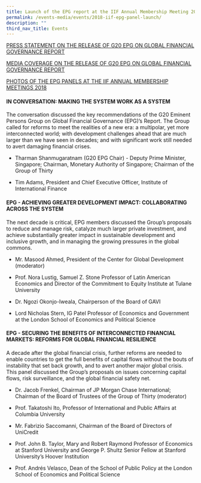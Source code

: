 ```yaml
---
title: Launch of the EPG report at the IIF Annual Membership Meeting 2018
permalink: /events-media/events/2018-iif-epg-panel-launch/
description: ""
third_nav_title: Events
---
```

[PRESS STATEMENT ON THE RELEASE OF G20 EPG ON GLOBAL FINANCIAL GOVERNANCE REPORT](https://www.globalfinancialgovernance.org/assets/pdf/Press-Statement-on-Launch-of-G20-EPG-report-2018-Making-the-Global-Financial-System-Work-for-All.pdf)

[MEDIA COVERAGE ON THE RELEASE OF G20 EPG ON GLOBAL FINANCIAL GOVERNANCE REPORT](https://www.globalfinancialgovernance.org/events-and-non-papers/media-coverage)

[PHOTOS OF THE EPG PANELS AT THE IIF ANNUAL MEMBERSHIP MEETINGS 2018](/events-media/events/2018-iif-epg-panel-photos/)

#### IN CONVERSATION: MAKING THE SYSTEM WORK AS A SYSTEM

The conversation discussed the key recommendations of the G20 Eminent Persons Group on Global Financial Governance (EPG)’s Report. The Group called for reforms to meet the realities of a new era: a multipolar, yet more interconnected world; with development challenges ahead that are much larger than we have seen in decades; and with significant work still needed to avert damaging financial crises.

*   Tharman Shanmugaratnam (G20 EPG Chair) - Deputy Prime Minister, Singapore; Chairman, Monetary Authority of Singapore; Chairman of the Group of Thirty
    
*   Tim Adams, President and Chief Executive Officer, Institute of International Finance
    

#### EPG - ACHIEVING GREATER DEVELOPMENT IMPACT: COLLABORATING ACROSS THE SYSTEM

The next decade is critical, EPG members discussed the Group’s proposals to reduce and manage risk, catalyze much larger private investment, and achieve substantially greater impact in sustainable development and inclusive growth, and in managing the growing pressures in the global commons.

*   Mr. Masood Ahmed, President of the Center for Global Development (moderator)
    
*   Prof. Nora Lustig, Samuel Z. Stone Professor of Latin American Economics and Director of the Commitment to Equity Institute at Tulane University
    
*   Dr. Ngozi Okonjo-Iweala, Chairperson of the Board of GAVI
    
*   Lord Nicholas Stern, IG Patel Professor of Economics and Government at the London School of Economics and Political Science
    

#### EPG - SECURING THE BENEFITS OF INTERCONNECTED FINANCIAL MARKETS: REFORMS FOR GLOBAL FINANCIAL RESILIENCE

A decade after the global financial crisis, further reforms are needed to enable countries to get the full benefits of capital flows without the bouts of instability that set back growth, and to avert another major global crisis. This panel discussed the Group’s proposals on issues concerning capital flows, risk surveillance, and the global financial safety net.

*   Dr. Jacob Frenkel, Chairman of JP Morgan Chase International; Chairman of the Board of Trustees of the Group of Thirty (moderator)
    
*   Prof. Takatoshi Ito, Professor of International and Public Affairs at Columbia University
    
*   Mr. Fabrizio Saccomanni, Chairman of the Board of Directors of UniCredit
    
*   Prof. John B. Taylor, Mary and Robert Raymond Professor of Economics at Stanford University and George P. Shultz Senior Fellow at Stanford University’s Hoover Institution
    
*   Prof. Andrés Velasco, Dean of the School of Public Policy at the London School of Economics and Political Science